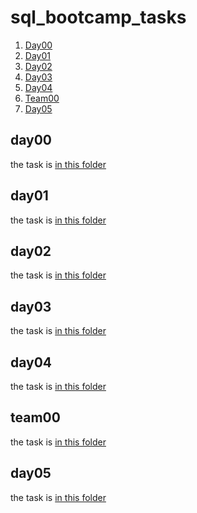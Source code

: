 # sql_bootcamp_tasks

1. [Day00](#day00)
2. [Day01](#day01)
3. [Day02](#day02)
4. [Day03](#day03)
5. [Day04](#day04)
6. [Team00](#team00)
7. [Day05](#day05)

## day00
the task is [in this folder](Day00-0)

## day01
the task is [in this folder](Day01-0)

## day02
the task is [in this folder](Day02-0)

## day03
the task is [in this folder](Day03-0)

## day04
the task is [in this folder](Day04-0)

## team00
the task is [in this folder](Team00-0)

## day05
the task is [in this folder](Day05-0)